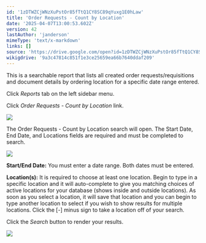 ```yaml
---
id: '1zDTWZCjWNzXuPstOr85fTtQ1CY8SC89qYuxg1E0hLaw'
title: 'Order Requests - Count by Location'
date: '2025-04-07T13:00:53.602Z'
version: 42
lastAuthor: 'janderson'
mimeType: 'text/x-markdown'
links: []
source: 'https://drive.google.com/open?id=1zDTWZCjWNzXuPstOr85fTtQ1CY8SC89qYuxg1E0hLaw'
wikigdrive: '9a3c47814c851f1e3ce25659ea66b7640ddaf209'
---
```

This is a searchable report that lists all created order requests/requisitions and document details by ordering location for a specific date range entered.

Click *Reports* tab on the left sidebar menu.

Click *Order Requests - Count by Location* link.

![](../order-requests-count-by-location.assets/0467018d19733121f222f9ad6dae7387.png)

The Order Requests - Count by Location search will open. The Start Date, End Date, and Locations fields are required and must be completed to search.

![](../order-requests-count-by-location.assets/b2addc8346ecdf8c3a0bf697392c20b8.png)

**Start/End Date:** You must enter a date range. Both dates must be entered.

**Location(s):**  It is required to choose at least one location. Begin to type in a specific location and it will auto-complete to give you matching choices of active locations for your database (shows inside and outside locations). As soon as you select a location, it will save that location and you can begin to type another location to select if you wish to show results for multiple locations. Click the [-] minus sign to take a location off of your search.

Click the *Search* button to render your results.

![](../order-requests-count-by-location.assets/feb6880cc783517d346a80d653ee1303.png)
